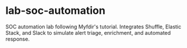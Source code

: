 # lab-soc-automation
SOC automation lab following Myfdir's tutorial. Integrates Shuffle, Elastic Stack, and Slack to simulate alert triage, enrichment, and automated response.

